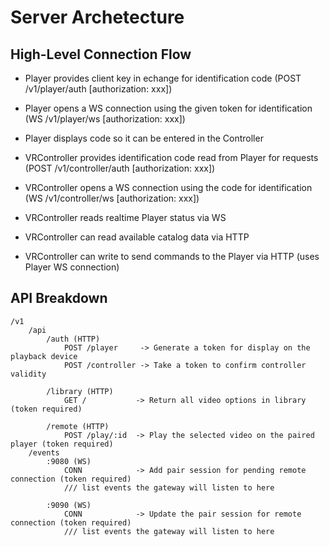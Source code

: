 # Server Archetecture

## High-Level Connection Flow
- Player provides client key in echange for identification code (POST /v1/player/auth [authorization: xxx])
- Player opens a WS connection using the given token for identification (WS /v1/player/ws [authorization: xxx])
- Player displays code so it can be entered in the Controller

- VRController provides identification code read from Player for requests (POST /v1/controller/auth [authorization: xxx])
- VRController opens a WS connection using the code for identification (WS /v1/controller/ws [authorization: xxx])
- VRController reads realtime Player status via WS
- VRController can read available catalog data via HTTP
- VRController can write to send commands to the Player via HTTP (uses Player WS connection)

## API Breakdown
    /v1
        /api
            /auth (HTTP)
                POST /player     -> Generate a token for display on the playback device
                POST /controller -> Take a token to confirm controller validity

            /library (HTTP)
                GET /           -> Return all video options in library (token required)

            /remote (HTTP)
                POST /play/:id  -> Play the selected video on the paired player (token required)
        /events
            :9080 (WS)
                CONN            -> Add pair session for pending remote connection (token required)
                /// list events the gateway will listen to here
        
            :9090 (WS)
                CONN            -> Update the pair session for remote connection (token required)
                /// list events the gateway will listen to here

